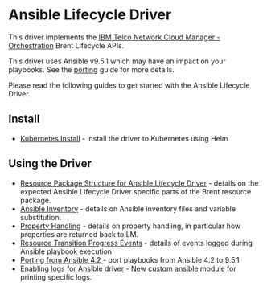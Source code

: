# Ansible Lifecycle Driver

This driver implements the [IBM Telco Network Cloud Manager - Orchestration](https://www.ibm.com/support/knowledgecenter/SSDSDC_1.3/welcome_page/kc_welcome-444.html) Brent Lifecycle APIs.

This driver uses Ansible v9.5.1 which may have an impact on your playbooks. See the [porting](porting-playbooks.md) guide for more details.

Please read the following guides to get started with the Ansible Lifecycle Driver.

## Install

- [Kubernetes Install](./install_with_helm.md) - install the driver to Kubernetes using Helm

## Using the Driver

- [Resource Package Structure for Ansible Lifecycle Driver](./resource_package_structure.md) - details on the expected Ansible Lifecycle Driver specific parts of the Brent resource package.
- [Ansible Inventory](./ansible_inventory.md) - details on Ansible inventory files and variable substitution.
- [Property Handling](./property_handling.md) - details on property handling, in particular how properties are returned back to LM.
- [Resource Transition Progress Events](./progress_events.md) - details of events logged during Ansible playbook execution
- [Porting from Ansible 4.2 ](./porting-playbooks.md) - port playbooks from Ansible 4.2 to 9.5.1
- [Enabling logs for Ansible driver](./ibm-cp4na-log-message.md) - New custom ansible module for printing specific logs.